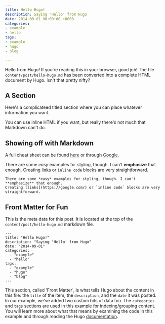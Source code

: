```yaml
---
title: Hello Hugo!
description: Saying 'Hello' from Hugo
date: 2014-09-01 00:00:00 +0000
categories:
- example
- hello
tags:
- example
- hugo
- blog

---
```

Hello from Hugo! If you're reading this in your browser, good job! The file `content/post/hello-hugo.md` has been
converted into a complete HTML document by Hugo. Isn't that pretty nifty?

## A Section

Here's a complicateed titled section where you can place whatever information you want.

You can use inline HTML if you want, but really there's not much that Markdown can't do.

## Showing off with Markdown

A full cheat sheet can be found [here](https://github.com/adam-p/markdown-here/wiki/Markdown-Cheatsheet)
or through [Google](https://google.com/).

There are some _easy_ examples for styling, though. I can't **emphasize** that enough.
Creating [links](https://google.com/) or `inline code` blocks are very straightforward.

    There are some *easy* examples for styling, though. I can't **emphasize** that enough.
    Creating [links](https://google.com/) or `inline code` blocks are very straightforward.

## Front Matter for Fun

This is the meta data for this post. It is located at the top of the `content/post/hello-hugo.md` markdown file.

    ---
    title: "Hello Hugo!"
    description: "Saying 'Hello' from Hugo"
    date: "2014-09-01"
    categories:
      - "example"
      - "hello"
    tags:
      - "example"
      - "hugo"
      - "blog"
    ---

This section, called 'Front Matter', is what tells Hugo about the content in this file: the `title` of the item, the
`description`, and the `date` it was posted. In our example, we've added two custom bits of data too. The `categories` and
`tags` sections are used in this example for indexing/grouping content. You will learn more about what that means by
examining the code in this example and through reading the Hugo [documentation](http://gohugo.io/overview/introduction).
